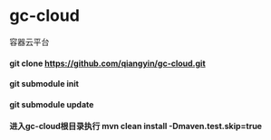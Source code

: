 # gc-cloud
容器云平台

#### git clone https://github.com/qiangyin/gc-cloud.git

#### git submodule init

#### git submodule update

#### 进入gc-cloud根目录执行 mvn clean install -Dmaven.test.skip=true


